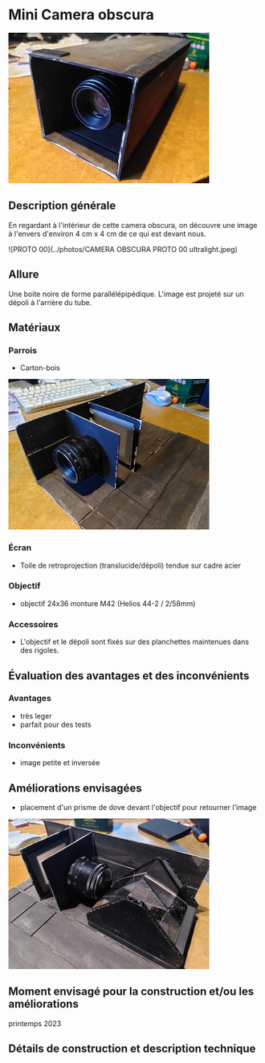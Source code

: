 #  Mini Camera obscura
![mini_chambre_2](../photos/mini_chambre_2_ultralight.jpg)

## Description générale
En regardant à l'intérieur de cette camera obscura, on découvre une image à l'envers d'environ 4 cm x 4 cm de ce qui est devant nous.

![PROTO 00](../photos/CAMERA OBSCURA PROTO 00 ultralight.jpeg)
## Allure
Une boite noire de forme parallélépipédique. L'image est projeté sur un dépoli à l'arrière du tube.

## Matériaux

### Parrois
- Carton-bois

![mini_chambre_1](../photos/mini_chambre_1_ultralight.jpg)
### Écran
- Toile de retroprojection (translucide/dépoli) tendue sur cadre acier

### Objectif
- objectif 24x36 monture M42 (Helios 44-2 / 2/58mm) 

### Accessoires
- L'objectif et le dépoli sont fixés sur des planchettes maintenues dans des rigoles.

## Évaluation des avantages et des inconvénients

### Avantages
- très leger
- parfait pour des tests

### Inconvénients
- image petite et inversée

## Améliorations envisagées
- placement d'un prisme de dove devant l'objectif pour retourner l'image

![mini_chambre_3](../photos/mini_chambre_3_ultralight.jpg)

## Moment envisagé pour la construction et/ou les améliorations
printemps 2023

## Détails de construction et description technique
